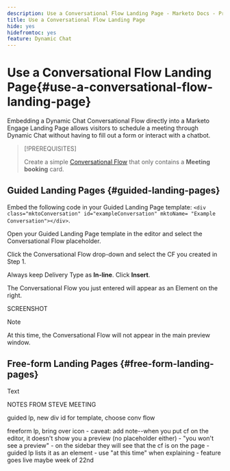 ```yaml
---
description: Use a Conversational Flow Landing Page - Marketo Docs - Product Documentation
title: Use a Conversational Flow Landing Page
hide: yes
hidefromtoc: yes
feature: Dynamic Chat
---
```

# Use a Conversational Flow Landing Page{#use-a-conversational-flow-landing-page}

Embedding a Dynamic Chat Conversational Flow directly into a Marketo Engage Landing Page allows visitors to schedule a meeting through Dynamic Chat without having to fill out a form or interact with a chatbot.

>[!PREREQUISITES]
>
>Create a simple [Conversational Flow](/help/marketo/product-docs/demand-generation/dynamic-chat/automated-chat/create-a-conversational-flow.md) that only contains a **Meeting booking** card.

## Guided Landing Pages {#guided-landing-pages}

Embed the following code in your Guided Landing Page template: `<div class="mktoConversation" id="exampleConversation" mktoName= "Example Conversation"></div>`.

Open your Guided Landing Page template in the editor and select the Conversational Flow placeholder.

Click the Conversational Flow drop-down and select the CF you created in Step 1.

Always keep Delivery Type as **In-line**. Click **Insert**.

The Conversational Flow you just entered will appear as an Element on the right.

SCREENSHOT

>[!NOTE]
>
>At this time, the Conversational Flow will not appear in the main preview window. 

## Free-form Landing Pages {#free-form-landing-pages}

Text


NOTES FROM STEVE MEETING

guided lp, new div id for template, choose conv flow

freeform lp, bring over icon - caveat: add note--when you put cf on the editor, it doesn't show you a preview (no placeholder either) - "you won't see a preview" - on the sidebar they will see that the cf is on the page - guided lp lists it as an element - use "at this time" when explaining - feature goes live maybe week of 22nd

